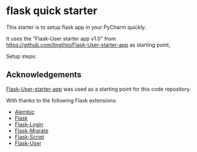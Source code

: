 # flask quick starter
This starter is to setup flask app in your PyCharm quickly. 

It uses the "Flask-User starter app v1.0" from https://github.com/lingthio/Flask-User-starter-app as starting point,

Setup steps:
## Acknowledgements

[Flask-User-starter-app](https://github.com/lingthio/Flask-User-starter-app) was used as a starting point for this code repository.

With thanks to the following Flask extensions:

* [Alembic](http://alembic.zzzcomputing.com/)
* [Flask](http://flask.pocoo.org/)
* [Flask-Login](https://flask-login.readthedocs.io/)
* [Flask-Migrate](https://flask-migrate.readthedocs.io/)
* [Flask-Script](https://flask-script.readthedocs.io/)
* [Flask-User](http://flask-user.readthedocs.io/en/v0.6/)


